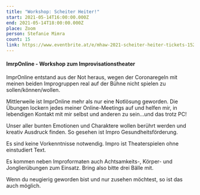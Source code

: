 ```yaml
---
title: "Workshop: Scheiter Heiter!"
start: 2021-05-14T16:00:00.000Z
end: 2021-05-14T18:00:00.000Z
place: Zoom
person: Stefanie Mimra
count: 15
link: https://www.eventbrite.at/e/mhaw-2021-scheiter-heiter-tickets-152506159027?utm-medium=discovery&utm-campaign=social&utm-content=attendeeshare&aff=escb&utm-source=cp&utm-term=listing
---
```

#### ImrpOnline - Workshop zum Improvisationstheater



ImprOnline entstand aus der Not heraus, wegen der Coronaregeln mit meinen beiden Improgruppen real auf der Bühne nicht spielen zu sollen/können/wollen.


Mittlerweile ist ImprOnline mehr als nur eine Notlösung geworden. Die Übungen lockern jedes meiner Online-Meetings auf und helfen mir, in lebendigen Kontakt mit mir selbst und anderen zu sein...und das trotz PC!


Unser aller bunten Emotionen und Charaktere wollen berührt werden und kreativ Ausdruck finden. So gesehen ist Impro Gesundheitsförderung.


Es sind keine Vorkenntnisse notwendig. Impro ist Theaterspielen ohne einstudiert Text.


Es kommen neben Improformaten auch Achtsamkeits-, Körper- und Jonglierübungen zum Einsatz. Bring also bitte drei Bälle mit. 




Wenn du neugierig geworden bist und nur zusehen möchtest, so ist das auch möglich.